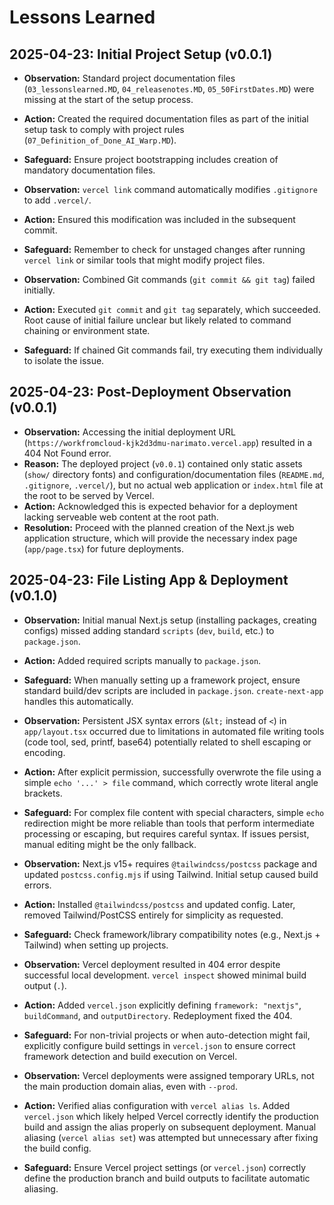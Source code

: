 # Lessons Learned

## 2025-04-23: Initial Project Setup (v0.0.1)

- **Observation:** Standard project documentation files (`03_lessonslearned.MD`, `04_releasenotes.MD`, `05_50FirstDates.MD`) were missing at the start of the setup process.
- **Action:** Created the required documentation files as part of the initial setup task to comply with project rules (`07_Definition_of_Done_AI_Warp.MD`).
- **Safeguard:** Ensure project bootstrapping includes creation of mandatory documentation files.

- **Observation:** `vercel link` command automatically modifies `.gitignore` to add `.vercel/`.
- **Action:** Ensured this modification was included in the subsequent commit.
- **Safeguard:** Remember to check for unstaged changes after running `vercel link` or similar tools that might modify project files.

- **Observation:** Combined Git commands (`git commit && git tag`) failed initially.
- **Action:** Executed `git commit` and `git tag` separately, which succeeded. Root cause of initial failure unclear but likely related to command chaining or environment state.
- **Safeguard:** If chained Git commands fail, try executing them individually to isolate the issue.


## 2025-04-23: Post-Deployment Observation (v0.0.1)

- **Observation:** Accessing the initial deployment URL (`https://workfromcloud-kjk2d3dmu-narimato.vercel.app`) resulted in a 404 Not Found error.
- **Reason:** The deployed project (`v0.0.1`) contained only static assets (`show/` directory fonts) and configuration/documentation files (`README.md`, `.gitignore`, `.vercel/`), but no actual web application or `index.html` file at the root to be served by Vercel.
- **Action:** Acknowledged this is expected behavior for a deployment lacking serveable web content at the root path.
- **Resolution:** Proceed with the planned creation of the Next.js web application structure, which will provide the necessary index page (`app/page.tsx`) for future deployments.


## 2025-04-23: File Listing App & Deployment (v0.1.0)

- **Observation:** Initial manual Next.js setup (installing packages, creating configs) missed adding standard `scripts` (`dev`, `build`, etc.) to `package.json`.
- **Action:** Added required scripts manually to `package.json`.
- **Safeguard:** When manually setting up a framework project, ensure standard build/dev scripts are included in `package.json`. `create-next-app` handles this automatically.

- **Observation:** Persistent JSX syntax errors (`&lt;` instead of `<`) in `app/layout.tsx` occurred due to limitations in automated file writing tools (code tool, sed, printf, base64) potentially related to shell escaping or encoding.
- **Action:** After explicit permission, successfully overwrote the file using a simple `echo '...' > file` command, which correctly wrote literal angle brackets.
- **Safeguard:** For complex file content with special characters, simple `echo` redirection might be more reliable than tools that perform intermediate processing or escaping, but requires careful syntax. If issues persist, manual editing might be the only fallback.

- **Observation:** Next.js v15+ requires `@tailwindcss/postcss` package and updated `postcss.config.mjs` if using Tailwind. Initial setup caused build errors.
- **Action:** Installed `@tailwindcss/postcss` and updated config. Later, removed Tailwind/PostCSS entirely for simplicity as requested.
- **Safeguard:** Check framework/library compatibility notes (e.g., Next.js + Tailwind) when setting up projects.

- **Observation:** Vercel deployment resulted in 404 error despite successful local development. `vercel inspect` showed minimal build output (`.`).
- **Action:** Added `vercel.json` explicitly defining `framework: "nextjs"`, `buildCommand`, and `outputDirectory`. Redeployment fixed the 404.
- **Safeguard:** For non-trivial projects or when auto-detection might fail, explicitly configure build settings in `vercel.json` to ensure correct framework detection and build execution on Vercel.

- **Observation:** Vercel deployments were assigned temporary URLs, not the main production domain alias, even with `--prod`.
- **Action:** Verified alias configuration with `vercel alias ls`. Added `vercel.json` which likely helped Vercel correctly identify the production build and assign the alias properly on subsequent deployment. Manual aliasing (`vercel alias set`) was attempted but unnecessary after fixing the build config.
- **Safeguard:** Ensure Vercel project settings (or `vercel.json`) correctly define the production branch and build outputs to facilitate automatic aliasing.
